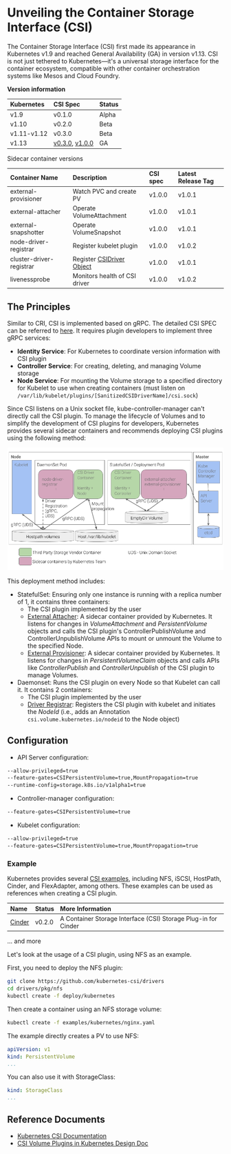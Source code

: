 # Unveiling the Container Storage Interface (CSI)

The Container Storage Interface (CSI) first made its appearance in Kubernetes v1.9 and reached General Availability (GA) in version v1.13. CSI is not just tethered to Kubernetes—it's a universal storage interface for the container ecosystem, compatible with other container orchestration systems like Mesos and Cloud Foundry.

**Version information**

| Kubernetes | CSI Spec | Status |
| :--- | :--- | :--- |
| v1.9 | v0.1.0 | Alpha |
| v1.10 | v0.2.0 | Beta |
| v1.11-v1.12 | v0.3.0 | Beta |
| v1.13 | [v0.3.0](https://github.com/container-storage-interface/spec/releases/tag/v0.3.0), [v1.0.0](https://github.com/container-storage-interface/spec/releases/tag/v1.0.0) | GA |

Sidecar container versions

| Container Name | Description | CSI spec | Latest Release Tag |
| :--- | :--- | :--- | :--- |
| external-provisioner | Watch PVC and create PV | v1.0.0 | v1.0.1 |
| external-attacher | Operate VolumeAttachment | v1.0.0 | v1.0.1 |
| external-snapshotter | Operate VolumeSnapshot | v1.0.0 | v1.0.1 |
| node-driver-registrar | Register kubelet plugin | v1.0.0 | v1.0.2 |
| cluster-driver-registrar | Register [CSIDriver Object](https://kubernetes-csi.github.io/docs/csi-driver-object.html) | v1.0.0 | v1.0.1 |
| livenessprobe | Monitors health of CSI driver | v1.0.0 | v1.0.2 |

## The Principles

Similar to CRI, CSI is implemented based on gRPC. The detailed CSI SPEC can be referred to [here](https://github.com/container-storage-interface/spec/blob/master/spec.md). It requires plugin developers to implement three gRPC services:

* **Identity Service**: For Kubernetes to coordinate version information with CSI plugin
* **Controller Service**: For creating, deleting, and managing Volume storage
* **Node Service**: For mounting the Volume storage to a specified directory for Kubelet to use when creating containers (must listen on `/var/lib/kubelet/plugins/[SanitizedCSIDriverName]/csi.sock`)

Since CSI listens on a Unix socket file, kube-controller-manager can't directly call the CSI plugin. To manage the lifecycle of Volumes and to simplify the development of CSI plugins for developers, Kubernetes provides several sidecar containers and recommends deploying CSI plugins using the following method:

![Recommended CSI Deployment Diagram](../../.gitbook/assets/container-storage-interface_diagram1%20%282%29.png)

This deployment method includes:

* StatefulSet: Ensuring only one instance is running with a replica number of 1, it contains three containers:
  * The CSI plugin implemented by the user
  * [External Attacher](https://github.com/kubernetes-csi/external-attacher): A sidecar container provided by Kubernetes. It listens for changes in _VolumeAttachment_ and _PersistentVolume_ objects and calls the CSI plugin's ControllerPublishVolume and ControllerUnpublishVolume APIs to mount or unmount the Volume to the specified Node.
  * [External Provisioner](https://github.com/kubernetes-csi/external-provisioner): A sidecar container provided by Kubernetes. It listens for changes in _PersistentVolumeClaim_ objects and calls APIs like _ControllerPublish_ and _ControllerUnpublish_ of the CSI plugin to manage Volumes.
* Daemonset: Runs the CSI plugin on every Node so that Kubelet can call it. It contains 2 containers:
  * The CSI plugin implemented by the user
  * [Driver Registrar](https://github.com/kubernetes-csi/driver-registrar): Registers the CSI plugin with kubelet and initiates the _NodeId_ (i.e., adds an Annotation `csi.volume.kubernetes.io/nodeid` to the Node object)

## Configuration

* API Server configuration:

```bash
--allow-privileged=true
--feature-gates=CSIPersistentVolume=true,MountPropagation=true
--runtime-config=storage.k8s.io/v1alpha1=true
```

* Controller-manager configuration:

```bash
--feature-gates=CSIPersistentVolume=true
```

* Kubelet configuration:

```bash
--allow-privileged=true
--feature-gates=CSIPersistentVolume=true,MountPropagation=true
```

### Example

Kubernetes provides several [CSI examples](https://github.com/kubernetes-csi/drivers), including NFS, iSCSI, HostPath, Cinder, and FlexAdapter, among others. These examples can be used as references when creating a CSI plugin.

| Name | Status | More Information |
| :--- | :--- | :--- |
| [Cinder](https://github.com/kubernetes/cloud-provider-openstack/tree/master/pkg/csi/cinder) | v0.2.0 | A Container Storage Interface \(CSI\) Storage Plug-in for Cinder |
... and more

Let's look at the usage of a CSI plugin, using NFS as an example.

First, you need to deploy the NFS plugin:

```bash
git clone https://github.com/kubernetes-csi/drivers
cd drivers/pkg/nfs
kubectl create -f deploy/kubernetes
```

Then create a container using an NFS storage volume:

```bash
kubectl create -f examples/kubernetes/nginx.yaml
```

The example directly creates a PV to use NFS:

```yaml
apiVersion: v1
kind: PersistentVolume
...
```

You can also use it with StorageClass:

```yaml
kind: StorageClass
...
```

## Reference Documents

* [Kubernetes CSI Documentation](https://kubernetes-csi.github.io/docs/)
* [CSI Volume Plugins in Kubernetes Design Doc](https://github.com/kubernetes/community/blob/master/contributors/design-proposals/storage/container-storage-interface.md#recommended-mechanism-for-deploying-csi-drivers-on-kubernetes)